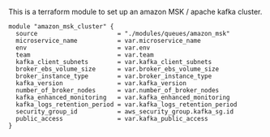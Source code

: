 This is a terraform module to set up an amazon MSK / apache kafka cluster.

    module "amazon_msk_cluster" {
      source                      = "./modules/queues/amazon_msk"
      microservice_name           = var.microservice_name
      env                         = var.env
      team                        = var.team
      kafka_client_subnets        = var.kafka_client_subnets
      broker_ebs_volume_size      = var.broker_ebs_volume_size
      broker_instance_type        = var.broker_instance_type
      kafka_version               = var.kafka_version
      number_of_broker_nodes      = var.number_of_broker_nodes
      kafka_enhanced_monitoring   = var.kafka_enhanced_monitoring
      kafka_logs_retention_period = var.kafka_logs_retention_period
      security_group_id           = aws_security_group.kafka_sg.id
      public_access               = var.kafka_public_access
    }
